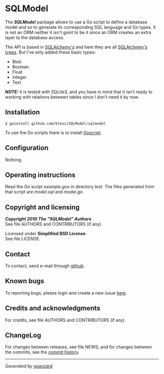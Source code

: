 SQLModel
========

The ***SQLModel*** package allows to use a Go script to define a database model
and so to generate its corresponding SQL language and Go types. It is not an ORM
neither it isn't goint to be it since an ORM creates an extra layer to the
database access.

The API is based in [SQLAlchemy's][4] and here they are all [SQLAlchmey's
types][5]. But I've only added these basic types:

+ Blob
+ Boolean
+ Float
+ Integer
+ Text

***NOTE:*** it is tested with SQLite3, and you have in mind that it isn't ready
to working with relations between tables since I don't need it by now.


[4]: http://www.sqlalchemy.org/
[5]: http://www.sqlalchemy.org/docs/core/types.html


## Installation

	$ goinstall github.com/kless/SQLModel/sqlmodel

To use the Go scripts there is to install [Goscript][6].


[6]: https://github.com/kless/goscript


## Configuration

Nothing.


## Operating instructions

Read the Go script *example.gos* in directory *test*. The files generated from
that script are *model.sql* and *model.go*.


## Copyright and licensing

***Copyright 2010  The "SQLModel" Authors***  
See file AUTHORS and CONTRIBUTORS (if any).

Licensed under **Simplified BSD License**.  
See file LICENSE.


## Contact

To contact, send e-mail through [github][1].


## Known bugs

To reporting bugs, please login and create a new issue [here][2].


## Credits and acknowledgments

For credits, see file AUTHORS and CONTRIBUTORS (if any).


## ChangeLog

For changes between releases, see file NEWS; and for changes between the commits,
see the [commit history][3].


* * *
*Generated by [gowizard](http://github.com/kless/gowizard)*


[1]: http://github.com/kless
[2]: http://github.com/kless/SQLModel/issues
[3]: http://github.com/kless/SQLModel/commits/master

